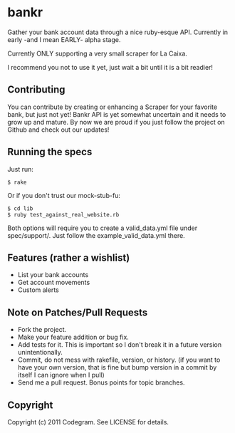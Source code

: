 # bankr

Gather your bank account data through a nice ruby-esque API. Currently in early -and I mean EARLY- alpha stage.

Currently ONLY supporting a very small scraper for La Caixa.

I recommend you not to use it yet, just wait a bit until it is a bit readier!

## Contributing

You can contribute by creating or enhancing a Scraper for your favorite bank, but just not yet! Bankr API is yet somewhat uncertain and it needs to grow up and mature.
By now we are proud if you just follow the project on Github and check out our updates!

## Running the specs

Just run:
  
    $ rake

Or if you don't trust our mock-stub-fu:

    $ cd lib
    $ ruby test_against_real_website.rb
  
Both options will require you to create a valid_data.yml file under spec/support/. Just follow the example_valid_data.yml there.

## Features (rather a wishlist)

* List your bank accounts
* Get account movements
* Custom alerts

## Note on Patches/Pull Requests
 
* Fork the project.
* Make your feature addition or bug fix.
* Add tests for it. This is important so I don't break it in a
  future version unintentionally.
* Commit, do not mess with rakefile, version, or history.
  (if you want to have your own version, that is fine but bump version in a commit by itself I can ignore when I pull)
* Send me a pull request. Bonus points for topic branches.

## Copyright

Copyright (c) 2011 Codegram. See LICENSE for details.

